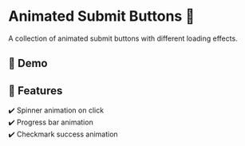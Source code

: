 # Animated Submit Buttons 🚀  

A collection of animated submit buttons with different loading effects.  

## 🌟 Demo  



## 🎨 Features  
✔️ Spinner animation on click  
✔️ Progress bar animation  
✔️ Checkmark success animation  

